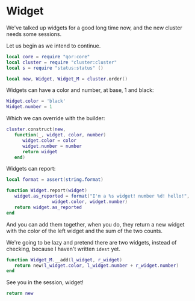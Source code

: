 # Widget


  We've talked up widgets for a good long time now, and the new cluster needs
some sessions\.

Let us begin as we intend to continue\.

```lua
local core = require "qor:core"
local cluster = require "cluster:cluster"
local s = require "status:status" ()
```

```lua
local new, Widget, Widget_M = cluster.order()
```

Widgets can have a color and number, at base, 1 and black:

```lua
Widget.color = 'black'
Widget.number = 1
```

Which we can override with the builder:

```lua
cluster.construct(new,
   function(_, widget, color, number)
      widget.color = color
      widget.number = number
      return widget
   end)
```

Widgets can report:

```lua
local format = assert(string.format)

function Widget.report(widget)
   widget.as_reported = format("I'm a %s widget! number %d! hello!",
                 widget.color, widget.number)
   return widget.as_reported
end
```

And you can add them together, when you do, they return a new widget with the
color of the left widget and the sum of the two counts\.

We're going to be lazy and pretend there are two widgets, instead of checking,
because I haven't written `idest` yet\.

```lua
function Widget_M.__add(l_widget, r_widget)
   return new(l_widget.color, l_widget.number + r_widget.number)
end
```

See you in the session, widget\!

```lua
return new
```
